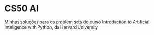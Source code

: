 # CS50 AI
Minhas soluções para os problem sets do curso Introduction to Artificial Inteligence with Python, da Harvard University
